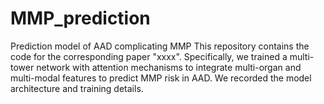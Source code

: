 # MMP_prediction
Prediction model of AAD complicating MMP
This repository contains the code for the corresponding paper "xxxx". Specifically, we trained a multi-tower network with attention mechanisms to integrate multi-organ and multi-modal features to predict MMP risk in AAD. We recorded the model architecture and training details.
